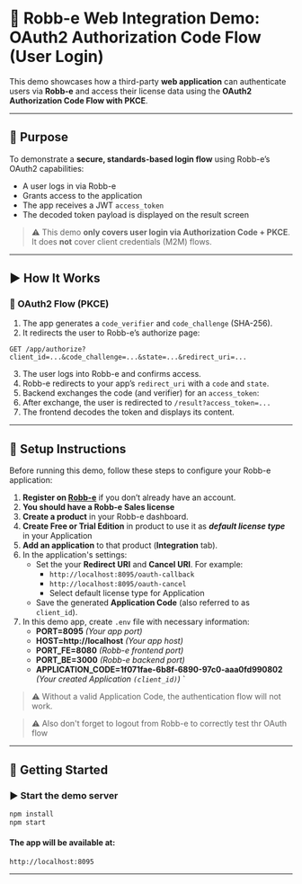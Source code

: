 # 🔐 Robb-e Web Integration Demo: OAuth2 Authorization Code Flow (User Login)

This demo showcases how a third-party **web application** can authenticate users via **Robb-e** and access their license data using the **OAuth2 Authorization Code Flow with PKCE**.

---

## 🎯 Purpose

To demonstrate a **secure, standards-based login flow** using Robb-e’s OAuth2 capabilities:

- A user logs in via Robb-e
- Grants access to the application
- The app receives a JWT `access_token`
- The decoded token payload is displayed on the result screen

> ⚠️ This demo **only covers user login via Authorization Code + PKCE**. It does **not** cover client credentials (M2M) flows.

---

## ▶️ How It Works

### 🔐 OAuth2 Flow (PKCE)

1. The app generates a `code_verifier` and `code_challenge` (SHA-256).
2. It redirects the user to Robb-e’s authorize page:

`GET /app/authorize?client_id=...&code_challenge=...&state=...&redirect_uri=...`

3. The user logs into Robb-e and confirms access.
4. Robb-e redirects to your app’s `redirect_uri` with a `code` and `state`.
5. Backend exchanges the code (and verifier) for an `access_token`:
6. After exchange, the user is redirected to `/result?access_token=...`
7. The frontend decodes the token and displays its content.

---

## 🔧 Setup Instructions

Before running this demo, follow these steps to configure your Robb-e application:

1. **Register on [Robb-e](https://dev.robb-e.com/)** if you don’t already have an account.
2. **You should have a Robb-e Sales license**
3. **Create a product** in your Robb-e dashboard.
4. **Create Free or Trial Edition** in product to use it as **_default license type_** in your Application
5. **Add an application** to that product (**Integration** tab).
6. In the application's settings:
   - Set the your **Redirect URI** and **Cancel URI**. For example:
     - `http://localhost:8095/oauth-callback`
     - `http://localhost:8095/oauth-cancel`
     - Select default license type for Application
   - Save the generated **Application Code** (also referred to as `client_id`).
7. In this demo app, create `.env` file with necessary information:
   - **PORT=8095** _(Your app port)_
   - **HOST=http://localhost** _(Your app host)_
   - **PORT_FE=8080** _(Robb-e frontend port)_
   - **PORT_BE=3000** _(Robb-e backend port)_
   - **APPLICATION_CODE=1f071fae-6b8f-6890-97c0-aaa0fd990802** _(Your created Application `(client_id)`)_
     `

> ⚠️ Without a valid Application Code, the authentication flow will not work.

> ⚠️ Also don't forget to logout from Robb-e to correctly test thr OAuth flow

---

## 🚀 Getting Started

### ▶️ Start the demo server

```bash
npm install
npm start
```

#### The app will be available at:

`http://localhost:8095`

---
